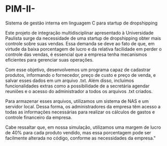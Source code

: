# PIM-II-
Sistema de gestão interna em linguagem C para startup de dropshipping

Este projeto de integração multidisciplinar apresentado à Universidade Paulista surge da necessidade de uma startup de dropshipping obter mais controle sobre suas vendas. Essa demanda se deve ao fato de que, em virtude da baixa porcentagem de lucro e da relativa facilidade em perder o controle das vendas, é essencial que a empresa tenha mecanismos eficientes para gerenciar suas operações.

Com esse objetivo, desenvolvemos um programa capaz de cadastrar produtos, informando o fornecedor, preço de custo e preço de venda, e salvar esses dados em um arquivo .txt. Além disso, incluímos funcionalidades extras como a possibilidade de a secretária agendar reuniões e o acesso do administrador a todos os arquivos .txt criados.

Para armazenar esses arquivos, utilizamos um sistema de NAS e um servidor local. Dessa forma, os administradores da empresa têm acesso a todas as informações necessárias para realizar os cálculos de gastos e controle financeiro da empresa.

Cabe ressaltar que, em nossa simulação, utilizamos uma margem de lucro de 40% para cada produto vendido, mas essa porcentagem pode ser facilmente alterada no código, conforme as necessidades da empresa."